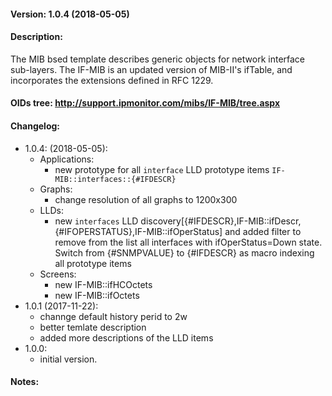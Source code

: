#### Version: 1.0.4 (2018-05-05)

#### Description:
The MIB bsed template describes generic objects for network interface sub-layers.
The IF-MIB is an updated version of MIB-II's ifTable, and incorporates the extensions defined in RFC 1229.

#### OIDs tree: http://support.ipmonitor.com/mibs/IF-MIB/tree.aspx

#### Changelog:
- 1.0.4: (2018-05-05):
  - Applications:
    - new prototype for all ```interface``` LLD prototype items
      ```IF-MIB::interfaces::{#IFDESCR}```
  - Graphs:
    - change resolution of all graphs to 1200x300
  - LLDs:
    - new ```interfaces``` LLD
      discovery[{#IFDESCR},IF-MIB::ifDescr,{#IFOPERSTATUS},IF-MIB::ifOperStatus]
      and added filter to remove from the list all interfaces with
      ifOperStatus=Down state. Switch from {#SNMPVALUE} to {#IFDESCR} as macro
      indexing all prototype items
  - Screens:
    - new IF-MIB::ifHCOctets
    - new IF-MIB::ifOctets
- 1.0.1 (2017-11-22):
  - channge default history perid to 2w
  - better temlate description
  - added more descriptions of the LLD items
- 1.0.0:
  - initial version.

#### Notes:
